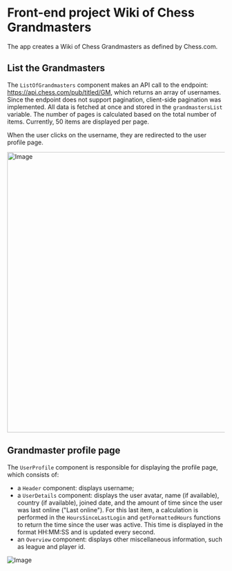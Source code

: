 # Front-end project Wiki of Chess Grandmasters

The app creates a Wiki of Chess Grandmasters as defined by Chess.com.

## List the Grandmasters

The `ListOfGrandmasters` component makes an API call to the endpoint: https://api.chess.com/pub/titled/GM, which returns
an array of usernames.
Since the endpoint does not support pagination, client-side pagination was implemented.
All data is fetched at once and stored in the `grandmastersList` variable. The number of pages is calculated based on
the total number of items.
Currently, 50 items are displayed per page.

When the user clicks on the username, they are redirected to the user profile page.

<img src="https://github.com/user-attachments/assets/4a2b8290-a817-499c-ae53-74b72b12b508" alt="Image" width="900" height="650">

## Grandmaster profile page

The `UserProfile` component is responsible for displaying the profile page, which consists of:

- a `Header` component: displays username;
- a `UserDetails` component: displays the user avatar, name (if available), country (if available), joined date, and the
  amount of time since the user was last online ("Last online").
  For this last item, a calculation is performed in the `HoursSinceLastLogin` and `getFormattedHours` functions to
  return the time since the user was active. This time is displayed in the format HH:MM:SS and is updated every second.
- an `Overview` component: displays other miscellaneous information, such as league and player id.

![Image](https://github.com/user-attachments/assets/8f0cf970-afba-4ad5-920e-e8ee34042082)



 
